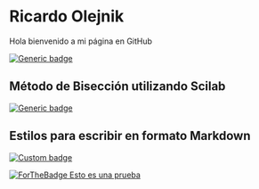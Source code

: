 # Ricardo Olejnik
Hola bienvenido a mi página en GitHub

[![Generic badge](https://img.shields.io/badge/Guia:Límites_Ricardo_Olejnik-Disponible-green.svg)](https://github.com/olejnikucv/ricardo/blob/master/limites_Ricardo.pdf)

## Método de Bisección utilizando Scilab

[![Generic badge](https://img.shields.io/badge/Scilab-M%C3%A9todo%20de%20Bisecci%C3%B3n%20utilizando%20Scilab-red)](https://github.com/olejnikucv/ricardo/blob/master/Biseccion%20Scilab/Biseccion_Scilab.md)

## Estilos para escribir en formato Markdown

[![Custom badge](https://img.shields.io/badge/Estilos-Markdown-blue)](https://github.com/olejnikucv/ricardo/blob/master/Estilos%20para%20Markdown.md)

[![ForTheBadge Esto es una prueba](http://ForTheBadge.com/images/badges/Estoesunaprueba.svg)](http://ForTheBadge.com)







